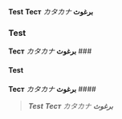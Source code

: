 ﻿**Test**
**Тест**
*カタカナ*
**برغوث**
### **Test**
**Тест**
*カタカナ*
**برغوث** ###
#### **Test**
**Тест**
*カタカナ*
**برغوث** ####
> ***Test**
> **Тест**
> *カタカナ*
> **برغوث***